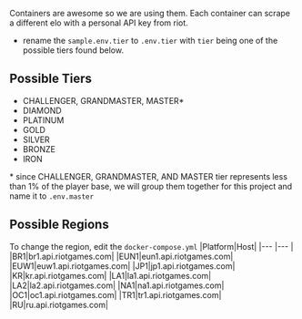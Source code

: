 Containers are awesome so we are using them. Each container can scrape a different elo with a personal API key from riot. 
* rename the `sample.env.tier` to `.env.tier` with `tier` being one of the possible tiers found below. 

## Possible Tiers
* CHALLENGER, GRANDMASTER, MASTER*
* DIAMOND
* PLATINUM 
* GOLD
* SILVER
* BRONZE
* IRON

\* since CHALLENGER, GRANDMASTER, AND MASTER tier represents less than 1% of the player base, we will group them together for this project and name it to `.env.master`

## Possible Regions
To change the region, edit the `docker-compose.yml`
|Platform|Host|
|--- |--- |
|BR1|br1.api.riotgames.com|
|EUN1|eun1.api.riotgames.com|
|EUW1|euw1.api.riotgames.com|
|JP1|jp1.api.riotgames.com|
|KR|kr.api.riotgames.com|
|LA1|la1.api.riotgames.com|
|LA2|la2.api.riotgames.com|
|NA1|na1.api.riotgames.com|
|OC1|oc1.api.riotgames.com|
|TR1|tr1.api.riotgames.com|
|RU|ru.api.riotgames.com|
